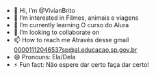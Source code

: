- 👋 Hi, I’m @VivianBrito
- 👀 I’m interested in Filmes, animais e viagens
- 🌱 I’m currently learning O curso do Alura 
- 💞️ I’m looking to collaborate on 
- 📫 How to reach me Através desse gmail 00001112046537sp@al.educacao.sp.gov.br
- 😄 Pronouns: Ela/Dela
- ⚡ Fun fact: Não espere dar certo faça dar certo!

<!---
VivianBrito/VivianBrito is a ✨ special ✨ repository because its `README.md` (this file) appears on your GitHub profile.
You can click the Preview link to take a look at your changes.
--->
